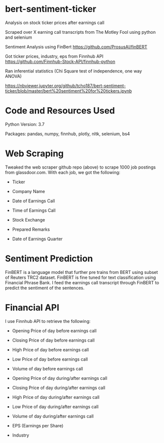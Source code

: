 # bert-sentiment-ticker
Analysis on stock ticker prices after earnings call


Scraped over X earning call transcripts from The Motley Fool using python and selenium

Sentiment Analysis using FinBert https://github.com/ProsusAI/finBERT


Got ticker prices, industry, eps from Finnhub API https://github.com/Finnhub-Stock-API/finnhub-python


Ran inferential statistics (Chi Square test of independence, one way ANOVA)

https://nbviewer.jupyter.org/github/tcho187/bert-sentiment-ticker/blob/master/bert%20sentiment%20for%20tickers.ipynb



# Code and Resources Used

Python Version: 3.7

Packages: pandas, numpy, finnhub, plotly, nltk, selenium, bs4

# Web Scraping

Tweaked the web scraper github repo (above) to scrape 1000 job postings from glassdoor.com. With each job, we got the following:

- Ticker

- Company Name

- Date of Earnings Call

- Time of Earnings Call

- Stock Exchange

- Prepared Remarks

- Date of Earnings Quarter

# Sentiment Prediction

FinBERT is a language model that further pre trains from BERT using subset of Reuters TRC2 dataset. FinBERT is fine tuned for text classification using Financial Phrase Bank. I feed the earnings call transcript through FinBERT to predict the sentiment of the sentences.

# Financial API

I use Finnhub API to retrieve the following:

- Opening Price of day before earnings call

- Closing Price of day before earnings call

- High Price of day before earnings call

- Low Price of day before earnings call

- Volume of day before earnings call


- Opening Price of day during/after earnings call

- Closing Price of day during/after earnings call

- High Price of day during/after earnings call

- Low Price of day during/after earnings call

- Volume of day during/after earnings call

- EPS (Earnings per Share)

- Industry
